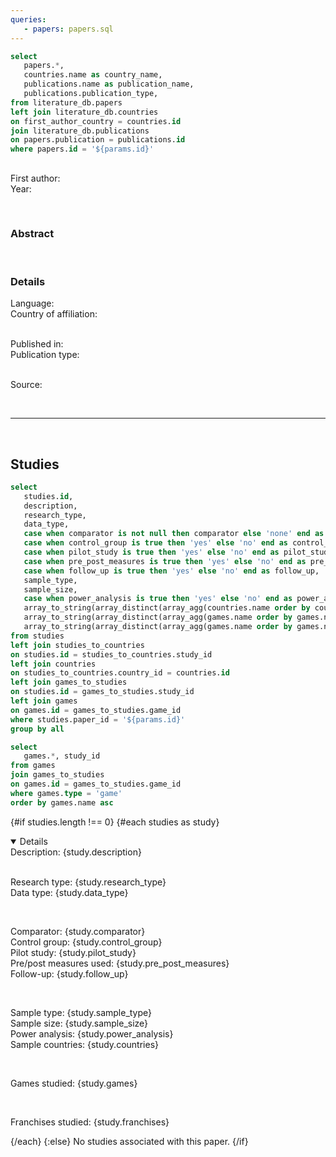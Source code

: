 ```yaml
---
queries:
   - papers: papers.sql
---
```


```sql papers_filtered
select 
   papers.*,
   countries.name as country_name,
   publications.name as publication_name,
   publications.publication_type,
from literature_db.papers
left join literature_db.countries
on first_author_country = countries.id
join literature_db.publications
on papers.publication = publications.id
where papers.id = '${params.id}'
```

## <Value data={papers_filtered} column=title />

<p/>
First author: <Value data={papers_filtered} column=first_author/>
<br/>
Year: <Value data={papers_filtered} column=publication_year fmt=id/>
<p/>
<br/>

### Abstract
<Value data={papers_filtered} column=abstract />

<p/>
<br/>

### Details

<p/>
Language: <Value data={papers_filtered} column=language />
<br/>
Country of affiliation: <Value data={papers_filtered} column=country_name />
<p/>
<br/>
Published in: <Value data={papers_filtered} column=publication_name />
<br/>
Publication type: <Value data={papers_filtered} column=publication_type />
<p/>
<br/>
Source: <Value data={papers_filtered} column=source />

<p/>
<br/>

---

<p/>
<br/>

## Studies

```sql studies
select 
   studies.id,
   description,
   research_type,
   data_type,
   case when comparator is not null then comparator else 'none' end as comparator,
   case when control_group is true then 'yes' else 'no' end as control_group,
   case when pilot_study is true then 'yes' else 'no' end as pilot_study,
   case when pre_post_measures is true then 'yes' else 'no' end as pre_post_measures,
   case when follow_up is true then 'yes' else 'no' end as follow_up,
   sample_type,
   sample_size,
   case when power_analysis is true then 'yes' else 'no' end as power_analysis,
   array_to_string(array_distinct(array_agg(countries.name order by countries.name asc)), ', ') as countries,
   array_to_string(array_distinct(array_agg(games.name order by games.name asc) filter (where games.type = 'game')), ', ') as games,
   array_to_string(array_distinct(array_agg(games.name order by games.name asc) filter (where games.type = 'franchise')), ', ') as franchises
from studies
left join studies_to_countries
on studies.id = studies_to_countries.study_id
left join countries
on studies_to_countries.country_id = countries.id
left join games_to_studies
on studies.id = games_to_studies.study_id
left join games
on games.id = games_to_studies.game_id
where studies.paper_id = '${params.id}'
group by all
```

```sql studied_games
select
   games.*, study_id
from games
join games_to_studies
on games.id = games_to_studies.game_id
where games.type = 'game'
order by games.name asc
```

{#if studies.length !== 0}
   {#each studies as study}
      <Details 
         title="Study {study.id}" 
         open=true
      >
         Description: {study.description}
         <br/>
         <br/>
         <p>
            Research type: {study.research_type}
            <br/>
            Data type: {study.data_type}
         </p>
         <br/>
         <p>
            Comparator: {study.comparator}
            <br/>
            Control group: {study.control_group}
            <br/>
            Pilot study: {study.pilot_study}
            <br/>
            Pre/post measures used: {study.pre_post_measures}
            <br/>
            Follow-up: {study.follow_up}
         </p>
         <br/>
         <p>
            Sample type: {study.sample_type}
            <br/>
            Sample size: {study.sample_size}
            <br/>
            Power analysis: {study.power_analysis}
            <br/>
            Sample countries: {study.countries}
         </p>
         <br/>
         <p>
            Games studied: {study.games}
         </p>
         <br/>
         <p>
            Franchises studied: {study.franchises}
         </p>
      </Details>
   {/each}
{:else}
No studies associated with this paper.
{/if}

